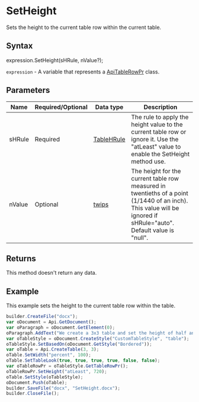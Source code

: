 # SetHeight

Sets the height to the current table row within the current table.

## Syntax

expression.SetHeight(sHRule, nValue?);

`expression` - A variable that represents a [ApiTableRowPr](../ApiTableRowPr.md) class.

## Parameters

| **Name** | **Required/Optional** | **Data type** | **Description** |
| ------------- | ------------- | ------------- | ------------- |
| sHRule | Required | [TableHRule](../../../Enumerations/TableHRule.md) | The rule to apply the height value to the current table row or ignore it. Use the "atLeast" value to enable the SetHeight method use. |
| nValue | Optional | [twips](../../../Enumerations/twips.md)  | The height for the current table row measured in twentieths of a point (1/1440 of an inch). This value will be ignored if sHRule="auto". Default value is "null". |

## Returns

This method doesn't return any data.

## Example

This example sets the height to the current table row within the table.

```javascript
builder.CreateFile("docx");
var oDocument = Api.GetDocument();
var oParagraph = oDocument.GetElement(0);
oParagraph.AddText("We create a 3x3 table and set the height of half an inch to all the rows:");
var oTableStyle = oDocument.CreateStyle("CustomTableStyle", "table");
oTableStyle.SetBasedOn(oDocument.GetStyle("Bordered"));
var oTable = Api.CreateTable(3, 3);
oTable.SetWidth("percent", 100);
oTable.SetTableLook(true, true, true, true, false, false);
var oTableRowPr = oTableStyle.GetTableRowPr();
oTableRowPr.SetHeight("atLeast", 720);
oTable.SetStyle(oTableStyle);
oDocument.Push(oTable);
builder.SaveFile("docx", "SetHeight.docx");
builder.CloseFile();
```